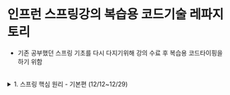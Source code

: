# 인프런 스프링강의 복습용 코드기술 레파지토리
- 기존 공부했던 스프링 기초를 다시 다지기위해 강의 수료 후 복습용 코드타이핑을 하기 위함<br><br>

<details>
<summary>1. 스프링 핵심 원리 - 기본편 (12/12~12/29)</summary>
   
1) 객체 지향 설계와 스프링 (12/12)
   - 스프링에 대한 기본 개념과 스프링에서의 자바 SOLID 중요성
2) 스프링 핵심 원리 이해1 - 예제 만들기 (12/13)
   - 프로젝트 셋팅
   - 스프링을 사용하지 않은 기본자바만을 이용한 코드 구현
   - 기본 Junit 테스트 작성
3) 스프링 핵심 원리 이해2 - 객체 지향 원리 적용 (12/15)
   - 일전 순수 자바로 구현한 코드에서 할인정책이 바뀌었다고 예를 들때 FixDiscountPolicy를 RateDiscountPolicy로 바꾸어줄 때<br>클라이언트(OrderServiceImpl)의 소스도 바꾸어주어야 하는 문제 발생. OCP, DIP 위반.<br>구현 객체를 대신 생성하고 주입해줄수 있는 방법이 필요함.
   - 위와 같은 문제로 구현 객체를 생성하고 연결하는 책임을 가진 별도의 클래스를 만듬 = AppConfig
      - 각자의 구현체에서는 관여하지 않고 AppConfig에서 생성자 주입을 해줌
      - 의존관계 주입 또는 의존성 주입이라 함
   - AppConfig 리팩터링
      - 역할과 구현을 조금 더 명확하게 분리, 중복 제거
4) 스프링 컨테이너와 스프링 빈 (12/18)
   - 스프링 컨테이너 생성시 빈 정보가 등록되고 DI가 이루어지는 과정 이해
   - 생성된 빈 테스트 (구조 이해)
   - xml으로 빈 설정
5) 싱글톤 컨테이너 (12/21~22)
   - 싱글톤 패턴에 대한 기본 개념 및 주의점
   - 스프링 웹 애플리케이션과 싱글톤의 관계
   - @Configuration 어노테이션의 역할
   - @Configuration 바이트코드의 조작 원리
6) 컴포넌트 스캔 (12/22~12/23)
   - @ComponentScan : @Component 애노테이션이 붙은 클래스를 스캔해서 스프링 빈으로 등록함. 일반적으로 스프링부트의 시작 정보인 @SpringBootApplication 안에 @ComponentScan가 들어있음
   - @Autowired : @Component를 사용해서 스프링 컨테이너에 빈을 저장할때 의존관계를 지정해줌
   - @ComponentScan의 스캔 기본 대상 : @Component, @Service, @Repository, @Configuration
   - 중복 빈 생성 : 자동vs자동은 실행시 오류가 발생하나, 자동vs수동은 수동이 우선권을 가지고 오버라이딩 함 (단 스프링부트를 통해 실행하면 오류가 발생함)
7) 의존관계 자동 주입 (12/23~12/25)
   - 생성자 주입 :생성자 호출 시점에 딱 1번만 호출되는 것이 보장. 불변,필수 의존관계에 주로 사용
   - 수정자 주입 : setter로 필드 값 변경. 선택,변경 가능성이 있는 의존관계에 주로 사용
   - 필드 주입 : 필드에 바로 주입하는 방식. 코드는 간결하나 외부에서 변경이 불가능 함. DI프레임워크가 없으면 무용지물. **사용하지 말자**
   - 일반 메서드 주입 : 한번에 여러 필드 주입을 받을 수 있다. 일반적으로 잘 사용하지 않음
   - @Autowired 사용시 적용할수 있는 옵션
   - Lombok 기초 사용 개념
   - 같은 타입의 빈이 두개가 존재할때 의존성 주입 문제 확인 (이중사용의 경우 주사용 빈에 @Primy를 기본으로 사용하고, 간혹 사용하는 빈에 @Quilifier를 사용하는것이 좋음. p보다 q가 우선권)
   - 조회가 필요한 타입의 빈들을 리스트 또는 Map으로 전부 불러 활용하기
8) 빈 생명주기 콜백 (12/26)
   - 빈 생성시 초기화 및 소멸 메서드 지정
   - @PostConstruct, @PreDestroy 활용
9) 빈 스코프 (12/27~12/29)
   - 싱글톤타입과 프로토타입의 빈 스코프
   - 싱글톤타입,프로토타입을 같이 사용했을 때 발생하는 문제점 및 해결 방법
   - request 스코프 만들기 및 프록시모드 활용 방법  
</details>
